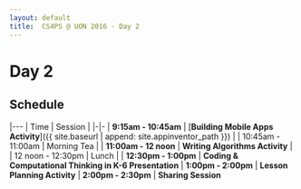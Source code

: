 ```yaml
---
layout: default
title:  CS4PS @ UON 2016 - Day 2
---
```


# Day 2

## Schedule

|---
| Time | Session |
|-|-
| **9:15am - 10:45am** | [**Building Mobile Apps Activity**]({{ site.baseurl | append: site.appinventor_path }})  |
| 10:45am - 11:00am | Morning Tea | 
| **11:00am - 12 noon** | **Writing Algorithms Activity** | 
| 12 noon - 12:30pm | Lunch |
| **12:30pm - 1:00pm** | **Coding & Computational Thinking in K-6 Presentation**
| **1:00pm - 2:00pm** | **Lesson Planning Activity**
| **2:00pm - 2:30pm** | **Sharing Session**
